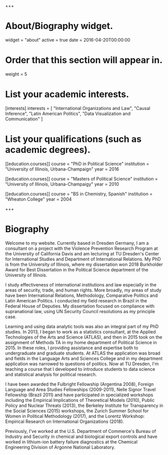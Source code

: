 +++
# About/Biography widget.
widget = "about"
active = true
date = 2016-04-20T00:00:00

# Order that this section will appear in.
weight = 5

# List your academic interests.
[interests]
  interests = [
    "International Organizations and Law",
    "Causal Inference", 
    "Latin American Politics",
    "Data Visualization and Communication"
  ]

# List your qualifications (such as academic degrees).
[[education.courses]]
  course = "PhD in Political Science"
  institution = "University of Illinois, Urbana-Champaign"
  year = 2016

[[education.courses]]
  course = "Masters of Political Science"
  institution = "University of Illinois, Urbana-Champaigy"
  year = 2010

[[education.courses]]
  course = "BS in Chemistry, Spanish"
  institution = "Wheaton College"
  year = 2004
 
+++

# Biography


Welcome to my website.  Currently based in Dresden Germany, I am a consultant on a project with the Violence Prevention Research Program at the University of California Davis and am lecturing at TU Dresden's Center for International Studies and Department of International Relations.  My PhD is from the University of Illinois, where my dissertation won 2018 Burkholder Award for Best Dissertation in the Political Science department of the University of Illinois. 

I study effectiveness of international institutions and law especially in the areas of security, trade, and human rights. More broadly, my areas of study have been International Relations, Methodology, Comparative Politics and Latin American Politics. I conducted my field research in Brazil in the Federal House of Deputies.  My dissertation focused on compliance with supranational law, using UN Security Council resolutions as my principle case.

Learning and using data analytic tools was also an integral part of my PhD studies.  In 2013, I began to work as a statistics consultant, at the Applied Technologies of the Arts and Science (ATLAS), and then in 2015 took on the assignment of Methods TA in my home department of Political Science in 2015.  In these roles, I providing assistance and expertise both to undergraduate and graduate students. At ATLAS the application was broad and fields in the Language Arts and Sciences College and in my department application was narrowed to questions of politics.  Now at TU Dresden, I'm teaching a course that I developed to introduce students to data science and statistical analysis for political research. 

I have been awarded the Fulbright Fellowship (Argentina 2008), Foreign Language and Area Studies Fellowships (2009-2011), Nelle Signor Travel Fellowship (Brazil 2011) and have participated in specialized workshops including the Empirical Implications of Theoretical Models (2010), Public Policy and Nuclear Threats (2013), the Berkeley Institute for Transparency in the Social Sciences (2015) workshops, the Zurich Summer School for Women in Political Methodology (2017), and the Lorentz Workshop: Empirical Research on International Organizations (2018). 

Previously, I've worked at the U.S. Department of Commerce's Bureau of Industry and Security in chemical and biological export controls and have worked in lithium-ion battery failure diagnostics at the Chemical Engineering Division of Argonne National Laboratory.